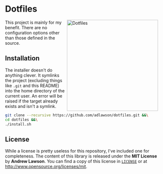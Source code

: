 # Dotfiles

<img src="http://stream1.gifsoup.com/view6/1949166/60s-computer-o.gif" alt="Dotfiles" align="right" width=300 />

This project is mainly for my benefit. There are no configuration options other
than those defined in the source.

## Installation
The installer doesn't do anything clever. It symlinks the project (excluding
things like `.git` and this README) into the home directory of the current
user. An error will be raised if the target already exists and isn't a symlink.

```bash
git clone --recursive https://github.com/adlawson/dotfiles.git &&\
cd dotfiles &&\
./install.sh
```

## License
While a license is pretty useless for this repository, I've included one for
completeness. The content of this library is released under the
**MIT License** by **Andrew Lawson**. You can find a copy of this license in
[`LICENSE`][license] or at http://www.opensource.org/licenses/mit.

[license]: LICENSE
